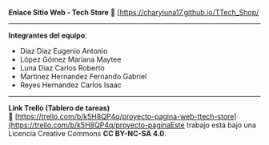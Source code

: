 **Enlace Sitio Web - Tech Store**
🔗 [https://charyluna17.github.io/TTech_Shop/

---

**Integrantes del equipo**:  
- Diaz Diaz Eugenio Antonio  
- López Gómez Mariana Maytee  
- Luna Diaz Carlos Roberto  
- Martinez Hernandez Fernando Gabriel  
- Reyes Hernandez Carlos Isaac  

---

**Link Trello (Tablero de tareas)**  
📌 [https://trello.com/b/k5H8QP4q/proyecto-pagina-web-ttech-store](https://trello.com/b/k5H8QP4q/proyecto-paginaEste trabajo está bajo una Licencia Creative Commons **CC BY-NC-SA 4.0**.
